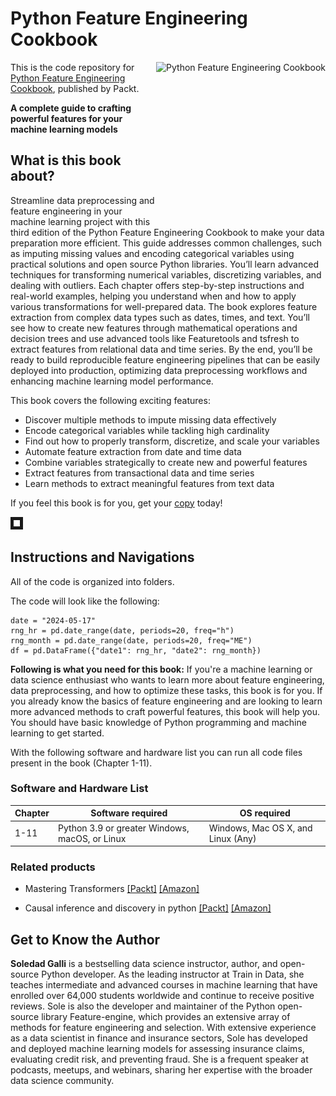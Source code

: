 # Python Feature Engineering Cookbook

<a href="https://www.packtpub.com/en-us/product/python-feature-engineering-cookbook-9781835883587"><img src="https://content.packt.com/_/image/xxlarge/B22396/cover_image_large.jpg" alt="Python Feature Engineering Cookbook" height="256px" align="right"></a>

This is the code repository for [Python Feature Engineering Cookbook](https://www.packtpub.com/en-us/product/python-feature-engineering-cookbook-9781835883587), published by Packt.

**A complete guide to crafting powerful features for your machine learning models**

## What is this book about?
Streamline data preprocessing and feature engineering in your machine learning project with this third edition of the Python Feature Engineering Cookbook to make your data preparation more efficient.
This guide addresses common challenges, such as imputing missing values and encoding categorical variables using practical solutions and open source Python libraries.
You’ll learn advanced techniques for transforming numerical variables, discretizing variables, and dealing with outliers. Each chapter offers step-by-step instructions and real-world examples, helping you understand when and how to apply various transformations for well-prepared data.
The book explores feature extraction from complex data types such as dates, times, and text. You’ll see how to create new features through mathematical operations and decision trees and use advanced tools like Featuretools and tsfresh to extract features from relational data and time series.
By the end, you’ll be ready to build reproducible feature engineering pipelines that can be easily deployed into production, optimizing data preprocessing workflows and enhancing machine learning model performance.

This book covers the following exciting features: 
* Discover multiple methods to impute missing data effectively
* Encode categorical variables while tackling high cardinality
* Find out how to properly transform, discretize, and scale your variables
* Automate feature extraction from date and time data
* Combine variables strategically to create new and powerful features
* Extract features from transactional data and time series
* Learn methods to extract meaningful features from text data

If you feel this book is for you, get your [copy](https://www.amazon.com/dp/1-835-88359-1) today!

<a href="https://www.packtpub.com/?utm_source=github&utm_medium=banner&utm_campaign=GitHubBanner"><img src="https://raw.githubusercontent.com/PacktPublishing/GitHub/master/GitHub.png" alt="https://www.packtpub.com/" border="5" /></a>

## Instructions and Navigations
All of the code is organized into folders.

The code will look like the following:
```
date = "2024-05-17"
rng_hr = pd.date_range(date, periods=20, freq="h")
rng_month = pd.date_range(date, periods=20, freq="ME")
df = pd.DataFrame({"date1": rng_hr, "date2": rng_month})
```

**Following is what you need for this book:**
If you're a machine learning or data science enthusiast who wants to learn more about feature engineering, data preprocessing, and how to optimize these tasks, this book is for you. If you already know the basics of feature engineering and are looking to learn more advanced methods to craft powerful features, this book will help you. You should have basic knowledge of Python programming and machine learning to get started.

With the following software and hardware list you can run all code files present in the book (Chapter 1-11).

### Software and Hardware List

| Chapter  | Software required                                                                    | OS required                        |
| -------- | -------------------------------------------------------------------------------------| -----------------------------------|
|  		1-11   |   	Python 3.9 or greater Windows, macOS, or Linux						                                            			  | Windows, Mac OS X, and Linux (Any) |

### Related products <Other books you may enjoy>
* Mastering Transformers [[Packt]](https://www.packtpub.com/en-in/product/mastering-transformers-9781837633784?srsltid=AfmBOoq-sTm1lTo5AtdPERjFUb13Y4fJUATvjYuME3YRE08Aw-giNCaq) [[Amazon]](https://www.amazon.com/Mastering-Transformers-state-art-multi-modal/dp/1837633789)

* Causal inference and discovery in python [[Packt]](https://www.packtpub.com/en-in/product/causal-inference-and-discovery-in-python-9781804612989?srsltid=AfmBOopYHUuyXt2HhIq6Bp32dg1bDZH8ABHOzutz_BqQZbJf9F4pKjPZ) [[Amazon]](https://www.amazon.in/Causal-Inference-Discovery-Python-learning/dp/1804612987)

## Get to Know the Author
**Soledad Galli** is a bestselling data science instructor, author, and open-source Python developer. As the leading instructor at Train in Data, she teaches intermediate and advanced courses in machine learning that have enrolled over 64,000 students worldwide and continue to receive positive reviews. Sole is also the developer and maintainer of the Python open-source library Feature-engine, which provides an extensive array of methods for feature engineering and selection.
With extensive experience as a data scientist in finance and insurance sectors, Sole has developed and deployed machine learning models for assessing insurance claims, evaluating credit risk, and preventing fraud. She is a frequent speaker at podcasts, meetups, and webinars, sharing her expertise with the broader data science community.
